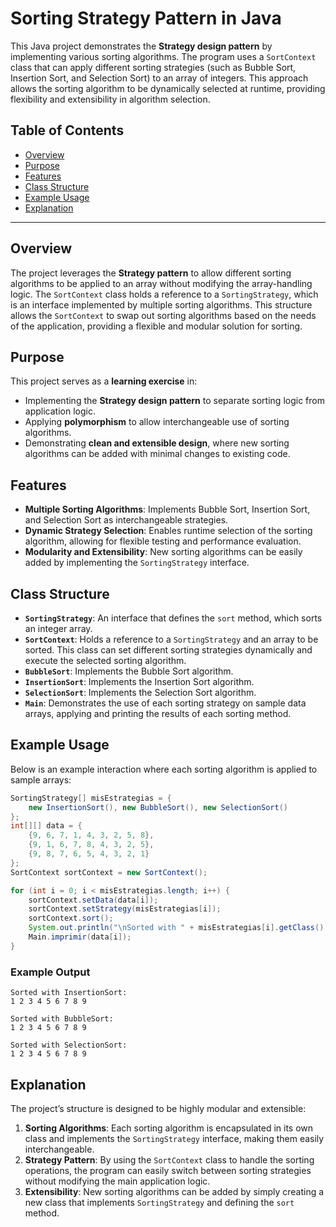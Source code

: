 # Sorting Strategy Pattern in Java

This Java project demonstrates the **Strategy design pattern** by implementing various sorting algorithms. The program uses a `SortContext` class that can apply different sorting strategies (such as Bubble Sort, Insertion Sort, and Selection Sort) to an array of integers. This approach allows the sorting algorithm to be dynamically selected at runtime, providing flexibility and extensibility in algorithm selection.

## Table of Contents

- [Overview](#overview)
- [Purpose](#purpose)
- [Features](#features)
- [Class Structure](#class-structure)
- [Example Usage](#example-usage)
- [Explanation](#explanation)

---

## Overview

The project leverages the **Strategy pattern** to allow different sorting algorithms to be applied to an array without modifying the array-handling logic. The `SortContext` class holds a reference to a `SortingStrategy`, which is an interface implemented by multiple sorting algorithms. This structure allows the `SortContext` to swap out sorting algorithms based on the needs of the application, providing a flexible and modular solution for sorting.

## Purpose

This project serves as a **learning exercise** in:
- Implementing the **Strategy design pattern** to separate sorting logic from application logic.
- Applying **polymorphism** to allow interchangeable use of sorting algorithms.
- Demonstrating **clean and extensible design**, where new sorting algorithms can be added with minimal changes to existing code.

## Features

- **Multiple Sorting Algorithms**: Implements Bubble Sort, Insertion Sort, and Selection Sort as interchangeable strategies.
- **Dynamic Strategy Selection**: Enables runtime selection of the sorting algorithm, allowing for flexible testing and performance evaluation.
- **Modularity and Extensibility**: New sorting algorithms can be easily added by implementing the `SortingStrategy` interface.

## Class Structure

- **`SortingStrategy`**: An interface that defines the `sort` method, which sorts an integer array.
- **`SortContext`**: Holds a reference to a `SortingStrategy` and an array to be sorted. This class can set different sorting strategies dynamically and execute the selected sorting algorithm.
- **`BubbleSort`**: Implements the Bubble Sort algorithm.
- **`InsertionSort`**: Implements the Insertion Sort algorithm.
- **`SelectionSort`**: Implements the Selection Sort algorithm.
- **`Main`**: Demonstrates the use of each sorting strategy on sample data arrays, applying and printing the results of each sorting method.

## Example Usage

Below is an example interaction where each sorting algorithm is applied to sample arrays:

```java
SortingStrategy[] misEstrategias = {
    new InsertionSort(), new BubbleSort(), new SelectionSort()
};
int[][] data = {
    {9, 6, 7, 1, 4, 3, 2, 5, 8},
    {9, 1, 6, 7, 8, 4, 3, 2, 5},
    {9, 8, 7, 6, 5, 4, 3, 2, 1}
};
SortContext sortContext = new SortContext();

for (int i = 0; i < misEstrategias.length; i++) {
    sortContext.setData(data[i]);
    sortContext.setStrategy(misEstrategias[i]);
    sortContext.sort();
    System.out.println("\nSorted with " + misEstrategias[i].getClass().getSimpleName() + ":");
    Main.imprimir(data[i]);
}
```

### Example Output

```plaintext
Sorted with InsertionSort:
1 2 3 4 5 6 7 8 9 

Sorted with BubbleSort:
1 2 3 4 5 6 7 8 9 

Sorted with SelectionSort:
1 2 3 4 5 6 7 8 9 
```

## Explanation

The project’s structure is designed to be highly modular and extensible:
1. **Sorting Algorithms**: Each sorting algorithm is encapsulated in its own class and implements the `SortingStrategy` interface, making them easily interchangeable.
2. **Strategy Pattern**: By using the `SortContext` class to handle the sorting operations, the program can easily switch between sorting strategies without modifying the main application logic.
3. **Extensibility**: New sorting algorithms can be added by simply creating a new class that implements `SortingStrategy` and defining the `sort` method.
